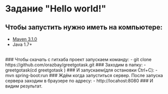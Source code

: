 # Задание "Hello world!"
## Чтобы запустить нужно иметь на компьютере:
- [Maven 3.1.0](http://maven.apache.org/)
- Java 1.7+
<br/>
### Чтобы скачать с гитхаба проект запускаем команду:
- git clone https://github.com/orazbay/greetgotask.git
### Заходим в папку:
- greetgotask(cd greetgotask )
### И запускаем(для остановки Ctrl+C):
- mvn spring-boot:run
### Ждём когда запуститься сервер. После запуска сервера заходим в браузере по адресу:
- http://locahost:8080
### И видим результат.
